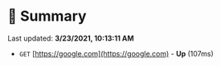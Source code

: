 # 📖 Summary
Last updated: **3/23/2021, 10:13:11 AM**

- `GET` [https://google.com](https://google.com) - **Up** (107ms)
